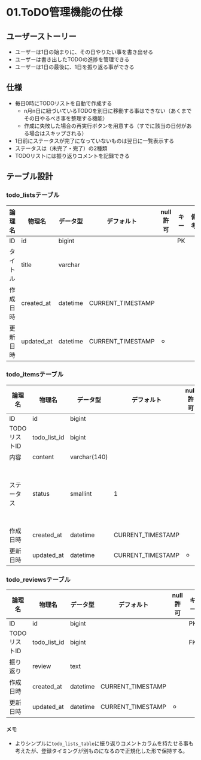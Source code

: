 # 01.ToDO管理機能の仕様
## ユーザーストーリー
- ユーザーは1日の始まりに、その日やりたい事を書き出せる
- ユーザーは書き出したTODOの進捗を管理できる
- ユーザーは1日の最後に、1日を振り返る事ができる

## 仕様
- 毎日0時にTODOリストを自動で作成する
  - n月n日に紐づいているTODOを別日に移動する事はできない（あくまでその日やるべき事を整理する機能）
  - 作成に失敗した場合の再実行ボタンを用意する（すでに該当の日付がある場合はスキップされる）
- 1日前にステータスが完了になっていないものは翌日に一覧表示する
- ステータスは（未完了・完了）の2種類
- TODOリストには振り返りコメントを記録できる

## テーブル設計
### todo_listsテーブル
| 論理名   | 物理名     | データ型 | デフォルト        | null許可 | キー | 備考 |
| -------- | ---------- | -------- | ----------------- | -------- | ---- | ---- |
| ID       | id         | bigint   |                   |          | PK   |      |
| タイトル | title      | varchar  |                   |          |      |      |
| 作成日時 | created_at | datetime | CURRENT_TIMESTAMP |          |      |      |
| 更新日時 | updated_at | datetime | CURRENT_TIMESTAMP | ⚪︎     |      |      |

### todo_itemsテーブル
| 論理名       | 物理名       | データ型     | デフォルト        | null許可 | キー | 備考              |
| ------------ | ------------ | ------------ | ----------------- | -------- | ---- | ----------------- |
| ID           | id           | bigint       |                   |          | PK   |                   |
| TODOリストID | todo_list_id | bigint       |                   |          | FK   |                   |
| 内容         | content      | varchar(140) |                   |          |      |                   |
| ステータス   | status       | smallint     | 1                 |          |      | 1: 未完了, 2:完了 |
| 作成日時     | created_at   | datetime     | CURRENT_TIMESTAMP |          |      |                   |
| 更新日時     | updated_at   | datetime     | CURRENT_TIMESTAMP |    ⚪︎      |      |                   |

### todo_reviewsテーブル
| 論理名       | 物理名       | データ型 | デフォルト | null許可 | キー | 備考 |
| ------------ | ------------ | -------- | ---------- | -------- | ---- | ---- |
| ID           | id           | bigint   |            |          | PK   |      |
| TODOリストID | todo_list_id | bigint   |            |          | FK   |      |
| 振り返り     | review       | text     |            |          |      |      |
| 作成日時 | created_at | datetime | CURRENT_TIMESTAMP |          |      |      |
| 更新日時 | updated_at | datetime | CURRENT_TIMESTAMP | ⚪︎     |      |      |

#### メモ
- よりシンプルに```todo_lists_table```に振り返りコメントカラムを持たせる事も考えたが、登録タイミングが別ものになるので正規化した形で保持する。

